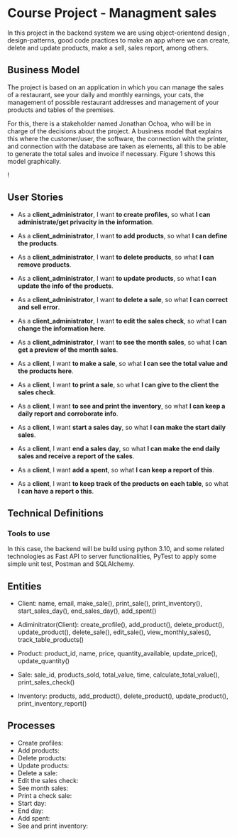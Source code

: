 # Course Project - Managment sales

In this project in the backend system we are using object-orientend design , design-patterns, good code practices to make an app where we can create, delete and update products, make a sell, sales report, among others.

## Business Model 

The project is based on an application in which you can manage the sales of a restaurant, see your daily and monthly earnings, your cats, the management of possible restaurant addresses and management of your products and tables of the premises. 

For this, there is a stakeholder named Jonathan Ochoa, who will be in charge of the decisions about the project. A business model that explains this where the customer/user, the software, the connection with the printer, and connection with the database are taken as elements, all this to be able to generate the total sales and invoice if necessary. 
Figure 1 shows this model graphically.

!

## User Stories

- As a __client_administrator__, I want __to create profiles__, so what __I can administrate/get privacity in the information__.

- As a __client_administrator__, I want __to add products__, so what __I can define the products__.

- As a __client_administrator__, I want __to delete products__, so what __I can remove products__.

- As a __client_administrator__, I want __to update products__, so what __I can update the info of the  products__.

- As a __client_administrator__, I want __to delete a sale__, so what __I can correct and sell error__.

- As a __client_administrator__, I want __to edit the sales check__, so what __I can change the information here__.

- As a __client_administrator__, I want __to see the month sales__, so what __I can get a preview of the month sales__.

- As a __client__, I want __to make a sale__, so what __I can see the total value and the products here__.

- As a __client__, I want __to print a sale__, so what __I can give to the client the sales check__.

- As a __client__, I want __to see and print the inventory__, so what __I can keep a daily report and corroborate info__.

- As a __client__, I want __start a sales day__, so what __I can make the start daily sales__.

- As a __client__, I want __end a sales day__, so what __I can make the end daily sales and receive a report of the sales__.

- As a __client__, I want __add a spent__, so what __I can keep a report of this__.

- As a __client__, I want __to keep track of the products on each table__, so what __I can have a report o this__.

## Technical Definitions

### Tools to use

In this case, the backend will be build using python 3.10, and some related technologies as Fast API to server functionalities, PyTest to apply some simple unit test, Postman and SQLAlchemy.

## Entities

- Client: name, email, make_sale(), print_sale(), print_inventory(), start_sales_day(), end_sales_day(), add_spent()
  
- Adiminitrator(Client): create_profile(), add_product(), delete_product(), update_product(), delete_sale(), edit_sale(), view_monthly_sales(), track_table_products()

- Product: product_id, name, price, quantity_available, update_price(), update_quantity()

- Sale: sale_id, products_sold, total_value, time, calculate_total_value(), print_sales_check()

- Inventory: products, add_product(), delete_product(), update_product(), print_inventory_report()

## Processes

- Create profiles:
- Add products:
- Delete products:
- Update products:
- Delete a sale:
- Edit the sales check:
- See month sales:
- Print a check sale:
- Start day:
- End day:
- Add spent:
- See and print inventory:









